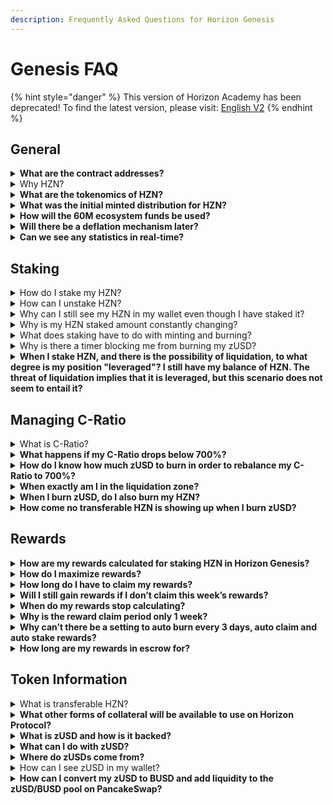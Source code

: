 ```yaml
---
description: Frequently Asked Questions for Horizon Genesis
---
```


# Genesis FAQ

{% hint style="danger" %}
This version of Horizon Academy has been deprecated! To find the latest version, please visit: [English V2](https://academy.horizonprotocol.com/)
{% endhint %}

## General

<details>

<summary><strong>What are the contract addresses?</strong></summary>

`HZN: 0xc0eff7749b125444953ef89682201fb8c6a917cd`

`zUSD: 0xf0186490b18cb74619816cfc7feb51cdbe4ae7b9`

</details>

<details>

<summary>Why HZN?</summary>

* Built on the BSC for faster, cheaper, scalable transactions
* More focus on bringing a wider range of synthetic assets that represent the real and crypto worlds
* Building more innovative synthetic assets such as zIndices, zNFTs, leveraged assets and others
* Bringing DeFi to NFTs via Synthetic NFTs
* Cross-chain interoperability: BSC, ETH, Solana, Polygon, Tron, Cosmos, Reef, and more
* Focused on user experience and education
* Community driven

</details>

<details>

<summary><strong>What are the tokenomics of HZN?</strong></summary>

To understand the tokenomics please refer to our [Supply and Inflation Policy article](https://horizonprotocol.medium.com/horizon-supply-and-inflation-policy-f0aaa8cc4a3a).

</details>

<details>

<summary><strong>What was the initial minted distribution for HZN?</strong></summary>

The initial minted supply of HZN tokens is 100,000,000.

Distribution:

* 10% (10,000,000 HZN) will be reserved for the IFO on PancakeSwap.
* 30% (30,000,000 HZN) will be reserved for Liquidity Mining (PHB, HZN, HZN-BNB LP) purposes.
* 60% (60,000,000 HZN) will be reserved for the Ecosystem & Community Fund.

</details>

<details>

<summary><strong>How will the 60M ecosystem funds be used?</strong></summary>

The 60M Ecosystem & Community Fund will be used to support the protocol and community via stabilization of synthetic asset collateralization, market making for synthetic assets, protocol grants and blockchain fees, bounties, partnerships, marketing, and other community incentives. None of these funds are going to the team, advisors, or investors and are not intended to ever be completely circulating in the market. This fund is the treasury of Horizon Protocol itself and is for the benefit and long term sustainability of the protocol. The intention for this fund is to eventually be completely governed by the community via a DAO.

</details>

<details>

<summary><strong>Will there be a deflation mechanism later?</strong></summary>

As our project evolves, we can certainly begin to implement deflationary mechanisms. If you wish to contribute to the discussion around this, please join our Telegram community [here](https://t.me/HorizonProtocol).

</details>

<details>

<summary><strong>Can we see any statistics in real-time?</strong></summary>

To see real-time network data and analytics for Horizon Protocol, check out the [Horizon Dashboard](https://dashboard.horizonprotocol.com).

</details>

## Staking

<details>

<summary>How do I stake my HZN?</summary>

To stake HZN you also need to mint zUSD, which is a stablecoin backed by your staked HZN. This zUSD must be paid back in order to reclaim your HZN and is considered as an interest-free debt. Staking HZN requires managing your Collateralization Ratio (C-Ratio) in order to be eligible for rewards and avoid liquidation.

Learn more about staking [here](staking-on-horizon-genesis/). Get started [here](guides/getting-started.md).

</details>

<details>

<summary>How can I unstake HZN?</summary>

You must burn zUSD in order to unstake HZN. Burning zUSD will reduce your debt which also reduces the amount of HZN required to back that debt.

* Any zUSD burned while under an 700% C-Ratio will only reduce your debt and increase your C-Ratio, but will not unstake any HZN.
* Any zUSD burned while over an 700% C-Ratio will reduce your debt AND unstake HZN at an 700% ratio. Reducing your debt to 0 would unstake all of your HZN. Unstaked HZN would become 'transferable' HZN, which is freely usable HZN.

</details>

<details>

<summary>Why can I still see my HZN in my wallet even though I have staked it?</summary>

When staking HZN in Horizon Genesis, your HZN will never actually leave your wallet. Horizon Genesis will automatically flag your HZN as 'staked' rendering it unusable until you unstake your position. HZN that isn't staked will be considered 'transferable' and freely usable to transfer or sell.

</details>

<details>

<summary>Why is my HZN staked amount constantly changing?</summary>

Horizon Protocol has a dynamic staking mechanism that automatically adjusts the amount of HZN staked based on the current price of HZN in order to always maintain an 700% backing of your current debt. Transferable and escrowed HZN are dynamically used to maintain an 700% C-Ratio as the price of HZN fluctuates.

Let’s take an example:\
(below calculations assumes 1 HZN = $1 and uses a C-Ratio of 800%, which was the original C-Ratio before being lowered to 700%)

1. You mint 100 zUSD with 800 HZN (1 HZN = $1) at 800% C-Ratio, your staked HZN balance would be 800 and your transferable HZN balance would be 0 (assuming you staked all of your HZN).
2. The price of HZN goes up to $1.5, now you would only need 533.33 HZN to back your 100 zUSD. Horizon Genesis would automatically release 266.67 HZN from being staked and it would become transferable HZN. This transferable HZN could then be freely used to mint more zUSD, transferred to another wallet, or sold on an exchange.
3. The price of HZN drops to $0.5, then you will need 1,600 HZN (1600 x $0.5 = $800) to back your 100 zUSD debt position. Horizon Genesis will automatically migrate any transferable or escrowed HZN in your wallet to become staked HZN until the necessary 1600 HZN backing is met. If you don’t have any transferable HZN, then your C-Ratio will fall below the 800% target C-Ratio and you will no longer be able to claim rewards.

</details>

<details>

<summary>What does staking have to do with minting and burning?</summary>

Staking HZN means that you are putting the HZN in there as collateral to Mint/Borrow zUSD. The reason it is called Minting instead of Borrowing is because there is no interest in this process. This is also why zUSD is called “Debt”, because you are technically borrowing this zUSD and you need to return it to be able to take back your HZN. An example of this would be a second mortgage, where you use your house as the collateral and you’re able to borrow some money. To get the house back to be fully under your ownership, then you need to pay back all the money first.

C-Ratio stands for collateralization ratio. This is the amount of collateral needed to borrow/mint a certain amount of zUSD. At 700%, you need $700 worth of HZN to mint $100 of zUSD.

If the price of HZN goes up to double the price, then your HZN is now worth $1400, which means that if you haven’t touched anything else, you are now at a c-ratio of 1400%. At this point, you can Mint again, which would take the extra $700 of HZN and borrow/mint to give you another $100 zUSD for a total of $200 zUSD at 700% c-ratio.

If the price of HZN drops by half back to the previous price so that it is worth $700 again, then you c-ratio has now dropped to 350%. To get back to 700% c-ratio, you need to “Burn”/repay $100 of zUSD so you are back at $100 zUSD of debt.

So the final conclusion is if you hold the zUSD that you mint and don’t do anything with it (trading it away or using it to invest in something else), you will have all the zUSD needed to “burn”/repay your zUSD debt and take out your collateral of HZN.

</details>

<details>

<summary>Why is there a timer blocking me from burning my zUSD?</summary>

There is a 24 hour period between minting and burning zUSD. This is necessary to prevent oracle front-running attacks.

</details>

<details>

<summary><strong>When I stake HZN, and there is the possibility of liquidation, to what degree is my position "leveraged"? I still have my balance of HZN. The threat of liquidation implies that it is leveraged, but this scenario does not seem to entail it?</strong></summary>

Liquidation in Horizon Protocol is not the same as liquidation of a leveraged or margin position. Your position in Horizon Protocol is not leveraged, you are actually over-collateralizing a debt position at an 700% ratio to back the creation of synthetic assets. Liquidation occurs when you lack sufficient backing of those synthetic assets. Please refer to the [liquidation section](staking-on-horizon-genesis/liquidation.md).

</details>

## Managing C-Ratio

<details>

<summary>What is C-Ratio?</summary>

Collateralization Ratio or C-Ratio is the ratio between your collateral and your debt. Horizon Protocol currently has a target C-Ratio of 700% meaning you need $7 worth of HZN staked to mint $1 zUSD to have a $1 debt. The purpose of the C-Ratio is to ensure that the synthetics produced by Horizon Protocol are sufficiently backed during price fluctuations.

</details>

<details>

<summary><strong>What happens if my C-Ratio drops below 700%?</strong></summary>

If your C-Ratio drops below 700% you will not be able to claim rewards. You will continue to gain rewards but will need to restore your C-Ratio to 700% by burning zUSD or adding more HZN in order to claim rewards. If you do not claim your rewards after a week, your rewards will be forfeited and redistributed to the following week's reward pool.

</details>

<details>

<summary><strong>How do I know how much zUSD to burn in order to rebalance my C-Ratio to 700%?</strong></summary>

Horizon Genesis has preset strategies to help you manage your C-Ratio. Simply clicking the “Aggressive - 700%” preset strategy will automatically calculate how much zUSD you need to burn to return to 700%. You may also manually input how much zUSD you want to burn if you want to maintain a different C-Ratio.

</details>

<details>

<summary><strong>When exactly am I in the liquidation zone?</strong></summary>

If your C-Ratio goes under 200% - you will be automatically flagged for liquidation. Horizon Genesis has a 3-day grace period to allow you to restore your C-Ratio and clear your liquidation flag before your account becomes available for liquidation. You will need to restore your C-Ratio back to 700% before you're able to clear your liquidation flag.

**WARNING:**

Please note that clearing your liquidation flag requires a blockchain transaction and is NOT automatic.

Learn more about liquidation [here](staking-on-horizon-genesis/liquidation.md).

</details>

<details>

<summary><strong>When I burn zUSD, do I also burn my HZN?</strong></summary>

No, you never lose HZN when burning zUSD. If your C-Ratio is under 700%, burning zUSD just reduces your debt and increases your C-Ratio. Once your C-Ratio is above 700% you will begin to unstake your HZN when burning zUSD. Reducing your debt to 0 would unstake all of your HZN. Unstaked HZN will become 'transferable' HZN, which is freely usable HZN.

</details>

<details>

<summary><strong>How come no transferable HZN is showing up when I burn zUSD?</strong></summary>

There are 2 reasons this can occur:

1. You are under 700% C-Ratio, therefore no HZN will actually become unstaked until you burn zUSD while over 700% C-Ratio.
2. All escrowed HZN you have used to stake must be first unstaked before un-escrowed HZN begins to unstake and become transferable.

</details>

## Rewards

<details>

<summary><strong>How are my rewards calculated for staking HZN in Horizon Genesis?</strong></summary>

Your rewards are calculated based on the proportion of your personal debt against the global debt pool. Your proportion of global debt is calculated based on a snapshot of the network taken every Friday around 15:00 UTC.

`Your Weekly Rewards = Personal debt/Global debt * Weekly Rewards`

</details>

<details>

<summary><strong>How do I maximize rewards?</strong></summary>

To maximize rewards you want to hold more debt and mint with all of your HZN (aggressive 700% strategy). Any price drop from the point of minting at 700% will result in you not being able to claim rewards. You have 1 week, until the next week’s reward period starts, to make sure your C-Ratio is at least 700% and claim your rewards or they will be forfeited and returned to the following week’s reward pool for others to earn.

**DANGER:**

Maximizing rewards is risky and requires more active management. Do not take on risk that you are not comfortable with.

</details>

<details>

<summary><strong>How long do I have to claim my rewards?</strong></summary>

You have until the next reward period to claim your rewards (7 days from when rewards are claimable). Unclaimed rewards will be redistributed into next week’s reward pool. You can see how long you have left to claim by checking the bottom right of the screen where you will see a timer until the next reward claim period.

</details>

<details>

<summary><strong>Will I still gain rewards if I don’t claim this week’s rewards?</strong></summary>

Yes, you will continue to gain rewards every week based on how much debt you hold. Any rewards you don’t claim each week will be forfeited and returned back to the reward pool for the following week's reward distribution.

</details>

<details>

<summary><strong>When do my rewards stop calculating?</strong></summary>

You will gain rewards as long as you have a debt position at the end of each reward period on Horizon Genesis. If you burn all your zUSD, you will no longer gain rewards.

</details>

<details>

<summary><strong>Why is the reward claim period only 1 week?</strong></summary>

The reward claim period coincides with the Horizon Protocol monetary policy, which distributes new tokens on a weekly basis.

In addition, it is very important to maintain the global C-Ratio, therefore, it is critical that stakers are active stakers, re-adjusting their individual C-Ratios at least once a week. Staking in Horizon Protocol is not a stake-and-forget type of system.

Please remember that rewards for the previous week must be claimed before the start of the next reward period or they will be forfeited and redistributed into the next week’s reward pool.

</details>

<details>

<summary><strong>Why can’t there be a setting to auto burn every 3 days, auto claim and auto stake rewards?</strong></summary>

Burning, claiming, and staking require transactions on the blockchain that need to be paid for by the user.

</details>

<details>

<summary><strong>How long are my rewards in escrow for?</strong></summary>

The vesting period for all claimed rewards is 1 year.

</details>

## Token Information

<details>

<summary>What is transferable HZN?</summary>

Transferable HZN is HZN that is available to be used in your wallet. You can transfer it or sell it, or keep it in your wallet to increase your C-Ratio. Having a good transferable HZN balance will help you maintain your debt position if the HZN price drops and you need more HZN to be staked. Horizon Genesis will automatically migrate your transferable HZN to become staked HZN in this event.

</details>

<details>

<summary><strong>What other forms of collateral will be available to use on Horizon Protocol?</strong></summary>

We’ll be looking into other forms of collateral such as BNB and other assets, but currently you can only use HZN as collateral.

</details>

<details>

<summary><strong>What is zUSD and how is it backed?</strong></summary>

zUSD is a stablecoin that is pegged to the US Dollar and is minted in Horizon Genesis when staking HZN as collateral. More collateral options will be available in the future.

</details>

<details>

<summary><strong>What can I do with zUSD?</strong></summary>

The main purpose of zUSD to is to use it to trade for other zAssets on Horizon Exchange. These zAssets are an array of synthetic assets representing the crypto and real economy (i.e. zBTC, zETH, zAPPL, zTSLA, etc.)

Additionally, for staking purposes, you can trade it on [PancakeSwap](https://pancakeswap.finance/swap?inputCurrency=0xF0186490B18CB74619816CfC7FeB51cdbe4ae7b9\&outputCurrency=0xe9e7cea3dedca5984780bafc599bd69add087d56) or compound your HZN staking rewards by supplying liquidity to the [zUSD/BUSD LP in PancakeSwap](https://pancakeswap.finance/add/0xe9e7CEA3DedcA5984780Bafc599bD69ADd087D56/0xF0186490B18CB74619816CfC7FeB51cdbe4ae7b9) and staking the LP for rewards in the Horizon Genesis [Earn](https://genesis.horizonprotocol.com/earn) tab.

</details>

<details>

<summary><strong>Where do zUSDs come from?</strong></summary>

zUSDs are always minted (and burned) at a value of $1.00 and are backed by the HZN you ‘stake’ into Horizon Genesis.

</details>

<details>

<summary>How can I see zUSD in my wallet?</summary>

Add the zUSD token address: `0xf0186490b18cb74619816cfc7feb51cdbe4ae7b9` to your wallet.

</details>

<details>

<summary><strong>How can I convert my zUSD to BUSD and add liquidity to the zUSD/BUSD pool on PancakeSwap?</strong></summary>

zUSD is tradeable on PancakeSwap [here](https://pancakeswap.finance/swap?inputCurrency=0xF0186490B18CB74619816CfC7FeB51cdbe4ae7b9\&outputCurrency=0xe9e7cea3dedca5984780bafc599bd69add087d56).

You can add liquidity for the zUSD-BUSD pool [here](https://pancakeswap.finance/add/0xe9e7CEA3DedcA5984780Bafc599bD69ADd087D56/0xF0186490B18CB74619816CfC7FeB51cdbe4ae7b9).

The zUSD/BUSD liquidity pool can be checked [here](https://bscscan.com/address/0xc3bf4e0ea6b76c8edd838e14be2116c862c88bdf).

zUSD token address: `0xf0186490b18cb74619816cfc7feb51cdbe4ae7b9`

</details>
